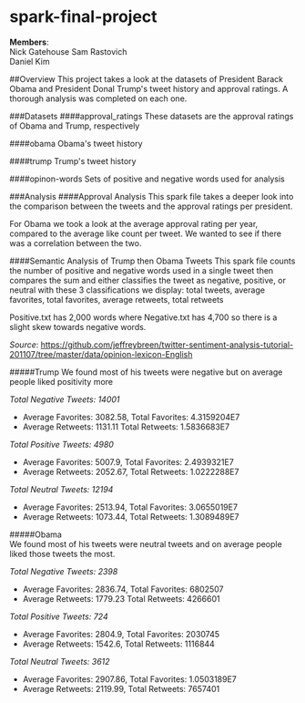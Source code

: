 # spark-final-project
**Members**:  
Nick Gatehouse 
Sam Rastovich   
Daniel Kim

##Overview
This project takes a look at the datasets of President Barack Obama
and President Donal Trump's tweet history and approval ratings. A thorough
analysis was completed on each one. 

###Datasets
####approval_ratings
These datasets are the approval ratings of Obama and Trump, respectively

####obama
Obama's tweet history

####trump
Trump's tweet history

####opinon-words
Sets of positive and negative words used for analysis

###Analysis
####Approval Analysis
This spark file takes a deeper look into the comparison between the tweets 
and the approval ratings per president.  

For Obama we took a look at the average approval rating per year, compared to the 
average like count per tweet. We wanted to see if there was a correlation between the two.

####Semantic Analysis of Trump then Obama Tweets
This spark file counts the number of positive and negative words used in a single tweet
then compares the sum and either classifies the tweet as negative, positive, or neutral
with these 3 classifications we display: 
total tweets, average favorites, total favorites, average retweets, total retweets

Positive.txt has 2,000 words where Negative.txt has 4,700 so there is a slight skew towards negative words.

*Source*: https://github.com/jeffreybreen/twitter-sentiment-analysis-tutorial-201107/tree/master/data/opinion-lexicon-English

#####Trump
We found most of his tweets were negative but on average people liked positivity more

*Total Negative Tweets: 14001*
- Average Favorites: 3082.58, Total Favorites: 4.3159204E7
- Average Retweets: 1131.11 Total Retweets: 1.5836683E7

*Total Positive Tweets: 4980*
- Average Favorites: 5007.9, Total Favorites: 2.4939321E7
- Average Retweets: 2052.67, Total Retweets: 1.0222288E7

*Total Neutral Tweets: 12194*
- Average Favorites: 2513.94, Total Favorites: 3.0655019E7
- Average Retweets: 1073.44, Total Retweets: 1.3089489E7

#####Obama  
We found most of his tweets were neutral tweets and on average people liked those tweets the most. 

*Total Negative Tweets: 2398*
- Average Favorites: 2836.74, Total Favorites: 6802507 
- Average Retweets: 1779.23 Total Retweets: 4266601

*Total Positive Tweets: 724*
- Average Favorites: 2804.9, Total Favorites: 2030745
- Average Retweets: 1542.6, Total Retweets: 1116844

*Total Neutral Tweets: 3612*
- Average Favorites: 2907.86, Total Favorites: 1.0503189E7
- Average Retweets: 2119.99, Total Retweets: 7657401